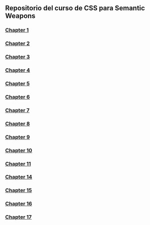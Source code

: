 ## Repositorio del curso de CSS para Semantic Weapons

### [Chapter 1](https://github.com/IIKUYY/CSS/blob/main/Chapter01/README.md)
### [Chapter 2](https://github.com/IIKUYY/CSS/blob/main/Chapter02/README.md)
### [Chapter 3](https://github.com/IIKUYY/CSS/blob/main/Chapter03/README.md)
### [Chapter 4](https://github.com/IIKUYY/CSS/blob/main/Chapter04/README.md)
### [Chapter 5](https://github.com/IIKUYY/CSS/blob/main/Chapter05/README.md)
### [Chapter 6](https://github.com/IIKUYY/CSS/blob/main/Chapter06/README.md)
### [Chapter 7](https://github.com/IIKUYY/CSS/blob/main/Chapter07/README.md)
### [Chapter 8](https://github.com/IIKUYY/CSS/blob/main/Chapter08/README.md)
### [Chapter 9](https://github.com/IIKUYY/CSS/blob/main/Chapter09/README.md)
### [Chapter 10](https://github.com/IIKUYY/CSS/blob/main/Chapter10/README.md)
### [Chapter 11](https://github.com/IIKUYY/CSS/blob/main/Chapter11/README.md)
### [Chapter 14](https://github.com/IIKUYY/CSS/blob/main/Chapter14/README.md)
### [Chapter 15](https://github.com/IIKUYY/CSS/blob/main/Chapter15/README.md)
### [Chapter 16](https://github.com/IIKUYY/CSS/blob/main/Chapter16/README.md)
### [Chapter 17](https://github.com/IIKUYY/CSS/blob/main/Chapter17/README.md)